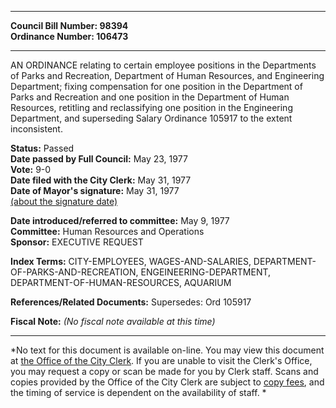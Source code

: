 * * * * *  
  
**Council Bill Number: [](#h0)[](#h2)98394**   
**Ordinance Number: 106473**  
  
* * * * *  
  
AN ORDINANCE relating to certain employee positions in the Departments of Parks and Recreation, Department of Human Resources, and Engineering Department; fixing compensation for one position in the Department of Parks and Recreation and one position in the Department of Human Resources, retitling and reclassifying one position in the Engineering Department, and superseding Salary Ordinance 105917 to the extent inconsistent.  
  
**Status:** Passed   
**Date passed by Full Council:** May 23, 1977   
**Vote:** 9-0   
**Date filed with the City Clerk:** May 31, 1977   
**Date of Mayor's signature:** May 31, 1977   
[(about the signature date)](/~public/approvaldate.htm)   
  
  
**Date introduced/referred to committee:** May 9, 1977   
**Committee:** Human Resources and Operations   
**Sponsor:** EXECUTIVE REQUEST   
  
**Index Terms:** CITY-EMPLOYEES, WAGES-AND-SALARIES, DEPARTMENT-OF-PARKS-AND-RECREATION, ENGEINEERING-DEPARTMENT, DEPARTMENT-OF-HUMAN-RESOURCES, AQUARIUM  
  
**References/Related Documents:** Supersedes: Ord 105917  
  
**Fiscal Note:** *(No fiscal note available at this time)*  
  
* * * * *  
  
*No text for this document is available on-line. You may view this document at [the Office of the City Clerk](http://www.seattle.gov/leg/clerk/contactUs.htm). If you are unable to visit the Clerk's Office, you may request a copy or scan be made for you by Clerk staff. Scans and copies provided by the Office of the City Clerk are subject to [copy fees](http://clerk.seattle.gov/~public/clerkfees.htm), and the timing of service is dependent on the availability of staff. *  
  
  
